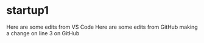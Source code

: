 # startup1
Here are some edits from VS Code
Here are some edits from GitHub making a change on line 3 on GitHub
